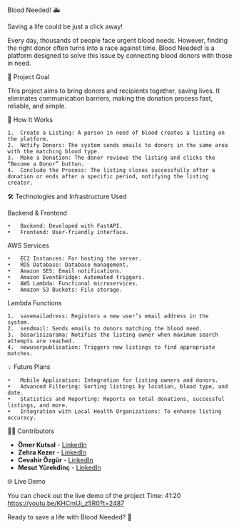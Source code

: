 Blood Needed! 🚑

Saving a life could be just a click away!

Every day, thousands of people face urgent blood needs. However, finding the right donor often turns into a race against time. Blood Needed! is a platform designed to solve this issue by connecting blood donors with those in need.

📜 Project Goal

This project aims to bring donors and recipients together, saving lives. It eliminates communication barriers, making the donation process fast, reliable, and simple.

🚀 How It Works

	1.	Create a Listing: A person in need of blood creates a listing on the platform.
	2.	Notify Donors: The system sends emails to donors in the same area with the matching blood type.
	3.	Make a Donation: The donor reviews the listing and clicks the “Become a Donor” button.
	4.	Conclude the Process: The listing closes successfully after a donation or ends after a specific period, notifying the listing creator.

🛠️ Technologies and Infrastructure Used

Backend & Frontend

	•	Backend: Developed with FastAPI.
	•	Frontend: User-friendly interface.

AWS Services

	•	EC2 Instances: For hosting the server.
	•	RDS Database: Database management.
	•	Amazon SES: Email notifications.
	•	Amazon EventBridge: Automated triggers.
	•	AWS Lambda: Functional microservices.
	•	Amazon S3 Buckets: File storage.

Lambda Functions

	1.	savemailadress: Registers a new user’s email address in the system.
	2.	sendmail: Sends emails to donors matching the blood need.
	3.	basarisizarama: Notifies the listing owner when maximum search attempts are reached.
	4.	newuserpublication: Triggers new listings to find appropriate matches.

💡 Future Plans

	•	Mobile Application: Integration for listing owners and donors.
	•	Advanced Filtering: Sorting listings by location, blood type, and date.
	•	Statistics and Reporting: Reports on total donations, successful listings, and more.
	•	Integration with Local Health Organizations: To enhance listing accuracy.

👩‍💻 Contributors
- **Ömer Kutsal** - [LinkedIn](https://www.linkedin.com/in/ook15072016/)
- **Zehra Kezer** - [LinkedIn](https://www.linkedin.com/in/zehrakezer/)
- **Cevahir Özgür** - [LinkedIn](https://www.linkedin.com/in/cevahirozgur/)
- **Mesut Yürekdinç** - [LinkedIn](https://www.linkedin.com/in/mesutyurekdinc/)

🌐 Live Demo

You can check out the live demo of the project Time: 41:20 https://youtu.be/KHCmUi_z5R0?t=2487

Ready to save a life with Blood Needed? 💞